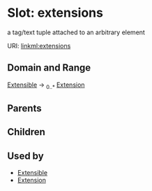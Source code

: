
# Slot: extensions


a tag/text tuple attached to an arbitrary element

URI: [linkml:extensions](https://w3id.org/linkml/extensions)


## Domain and Range

[Extensible](Extensible.md) &#8594;  <sub>0..\*</sub> [Extension](Extension.md)

## Parents


## Children


## Used by

 * [Extensible](Extensible.md)
 * [Extension](Extension.md)
